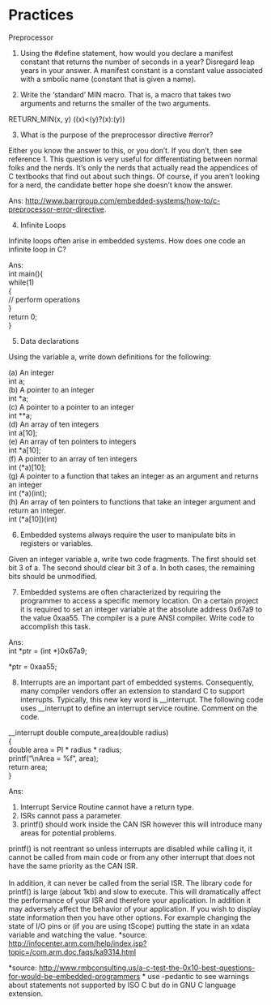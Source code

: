 # Practices

Preprocessor

1. Using the #define statement, how would you declare a manifest constant that returns the number of seconds in a year? Disregard leap years in your answer. A manifest constant is a constant value associated with a smbolic name (constant that is given a name).

2. Write the ‘standard’ MIN macro. That is, a macro that takes two arguments and returns the smaller of the two arguments.

  RETURN_MIN(x, y) ((x)<(y)?(x):(y))

3. What is the purpose of the preprocessor directive #error?

  Either you know the answer to this, or you don’t. If you don’t, then see reference 1. This question is very useful for differentiating between normal folks and the nerds. It’s only the nerds that actually read the appendices of C textbooks that find out about such things. Of course, if you aren’t looking for a nerd, the candidate better hope she doesn’t know the answer.

  Ans: http://www.barrgroup.com/embedded-systems/how-to/c-preprocessor-error-directive.

4. Infinite Loops

  Infinite loops often arise in embedded systems. How does one code an infinite loop in C?

  Ans:  
  int main(){  
    while(1)  
    {  
      // perform operations  
    }  
    return 0;  
  }

5. Data declarations

  Using the variable a, write down definitions for the following:

  (a) An integer  
      int a;  
  (b) A pointer to an integer  
      int \*a;  
  (c) A pointer to a pointer to an integer  
      int \*\*a;  
  (d) An array of ten integers  
      int a[10];  
  (e) An array of ten pointers to integers  
      int \*a[10];  
  (f) A pointer to an array of ten integers  
      int (\*a)[10];  
  (g) A pointer to a function that takes an integer as an argument and returns an integer  
      int (\*a)(int);  
  (h) An array of ten pointers to functions that take an integer argument and return an integer.  
      int (\*a[10])(int)  

6. Embedded systems always require the user to manipulate bits in registers or variables.

  Given an integer variable a, write two code fragments. The first should set bit 3 of a. The second should clear bit 3 of a. In both cases, the remaining bits should be unmodified.

7. Embedded systems are often characterized by requiring the programmer to access a specific memory location. On a certain project it is required to set an integer variable at the absolute address 0x67a9 to the value 0xaa55. The compiler is a pure ANSI compiler. Write code to accomplish this task.

  Ans:<br />
  int \*ptr = (int \*)0x67a9;

  \*ptr = 0xaa55;  

8.  Interrupts are an important part of embedded systems. Consequently, many compiler vendors offer an extension to standard C to support interrupts. Typically, this new key word is \__interrupt. The following code uses \__interrupt to define an interrupt service routine. Comment on the code.

  \__interrupt double compute_area(double radius)<br />
  {<br />
    double area = PI * radius * radius;<br />
    printf(“\nArea = %f”, area);<br />
    return area;<br />
  }<br />

  Ans:<br />
  1. Interrupt Service Routine cannot have a return type.<br />
  2. ISRs cannot pass a parameter.<br />
  3. printf() should work inside the CAN ISR however this will introduce many areas for potential problems.<br />

  printf() is not reentrant so unless interrupts are disabled while calling it, it cannot be called from main code or from any other interrupt that does not have the same priority as the CAN ISR.
  <br /><br />
  In addition, it can never be called from the serial ISR. The library code for printf() is large (about 1kb) and slow to execute. This will dramatically affect the performance of your ISR and therefore your application. In addition it may adversely affect the behavior of your application.
  If you wish to display state information then you have other options. For example changing the state of I/O pins or (if you are using tScope) putting the state in an xdata variable and watching the value.
  \*source: http://infocenter.arm.com/help/index.jsp?topic=/com.arm.doc.faqs/ka9314.html


\*source: http://www.rmbconsulting.us/a-c-test-the-0x10-best-questions-for-would-be-embedded-programmers
\* use -pedantic to see warnings about statements not supported by ISO C but do in GNU C language extension.
